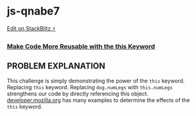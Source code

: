 # js-qnabe7

[Edit on StackBlitz ⚡️](https://stackblitz.com/edit/js-qnabe7)

### [Make Code More Reusable with the this Keyword](https://www.freecodecamp.org/learn/javascript-algorithms-and-data-structures/object-oriented-programming/make-code-more-reusable-with-the-this-keyword)

## PROBLEM EXPLANATION
This challenge is simply demonstrating the power of the `this` keyword.  Replacing `this` keyword.  Replacing `dog.numLegs` with `this.numLegs` strengthens our code by directly referencing this object.
[developer.mozilla.org](https://developer.mozilla.org/en-US/docs/Web/JavaScript/Reference/Operators/this) has many examples to determine the effects of the `this` keyword.

